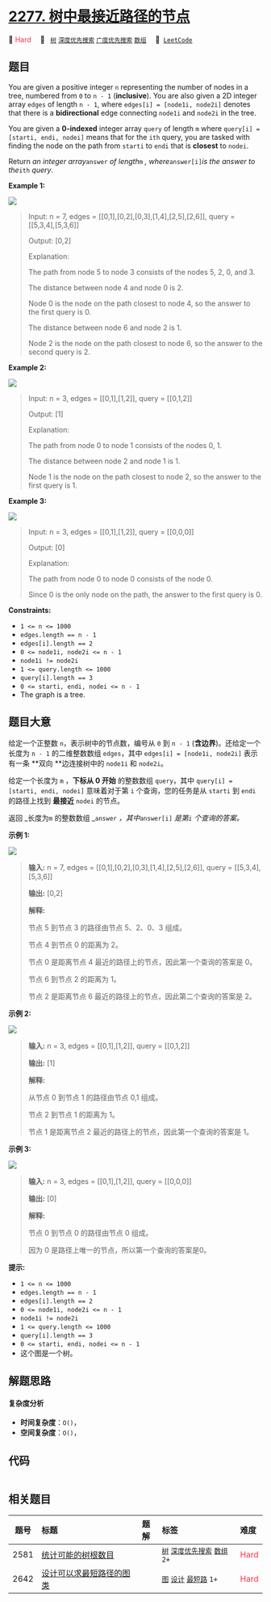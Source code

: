 # [2277. 树中最接近路径的节点](https://leetcode.com/problems/closest-node-to-path-in-tree)

🔴 <font color=#ff334b>Hard</font>&emsp; 🔖&ensp; [`树`](/tag/tree.md) [`深度优先搜索`](/tag/depth-first-search.md) [`广度优先搜索`](/tag/breadth-first-search.md) [`数组`](/tag/array.md)&emsp; 🔗&ensp;[`LeetCode`](https://leetcode.com/problems/closest-node-to-path-in-tree)

## 题目

You are given a positive integer `n` representing the number of nodes in a
tree, numbered from `0` to `n - 1` (**inclusive**). You are also given a 2D
integer array `edges` of length `n - 1`, where `edges[i] = [node1i, node2i]`
denotes that there is a **bidirectional** edge connecting `node1i` and
`node2i` in the tree.

You are given a **0-indexed** integer array `query` of length `m` where
`query[i] = [starti, endi, nodei]` means that for the `ith` query, you are
tasked with finding the node on the path from `starti` to `endi` that is
**closest** to `nodei`.

Return _an integer array_`answer` _of length_`m` _, where_`answer[i]`_is the
answer to the_`ith` _query_.



**Example 1:**

![](https://fastly.jsdelivr.net/gh/doocs/leetcode@main/solution/2200-2299/2277.Closest%20Node%20to%20Path%20in%20Tree/images/image-20220514132158-1.png)

> Input: n = 7, edges = [[0,1],[0,2],[0,3],[1,4],[2,5],[2,6]], query = [[5,3,4],[5,3,6]]
> 
> Output: [0,2]
> 
> Explanation:
> 
> The path from node 5 to node 3 consists of the nodes 5, 2, 0, and 3.
> 
> The distance between node 4 and node 0 is 2.
> 
> Node 0 is the node on the path closest to node 4, so the answer to the first query is 0.
> 
> The distance between node 6 and node 2 is 1.
> 
> Node 2 is the node on the path closest to node 6, so the answer to the second query is 2.

**Example 2:**

![](https://fastly.jsdelivr.net/gh/doocs/leetcode@main/solution/2200-2299/2277.Closest%20Node%20to%20Path%20in%20Tree/images/image-20220514132318-2.png)

> Input: n = 3, edges = [[0,1],[1,2]], query = [[0,1,2]]
> 
> Output: [1]
> 
> Explanation:
> 
> The path from node 0 to node 1 consists of the nodes 0, 1.
> 
> The distance between node 2 and node 1 is 1.
> 
> Node 1 is the node on the path closest to node 2, so the answer to the first query is 1.

**Example 3:**

![](https://fastly.jsdelivr.net/gh/doocs/leetcode@main/solution/2200-2299/2277.Closest%20Node%20to%20Path%20in%20Tree/images/image-20220514132333-3.png)

> Input: n = 3, edges = [[0,1],[1,2]], query = [[0,0,0]]
> 
> Output: [0]
> 
> Explanation:
> 
> The path from node 0 to node 0 consists of the node 0.
> 
> Since 0 is the only node on the path, the answer to the first query is 0.



**Constraints:**

  * `1 <= n <= 1000`
  * `edges.length == n - 1`
  * `edges[i].length == 2`
  * `0 <= node1i, node2i <= n - 1`
  * `node1i != node2i`
  * `1 <= query.length <= 1000`
  * `query[i].length == 3`
  * `0 <= starti, endi, nodei <= n - 1`
  * The graph is a tree.


## 题目大意

给定一个正整数 `n`，表示树中的节点数，编号从 `0` 到 `n - 1` (**含边界**)。还给定一个长度为 `n - 1` 的二维整数数组
`edges`，其中 `edges[i] = [node1i, node2i]` 表示有一条 **双向  **边连接树中的 `node1i` 和
`node2i`。

给定一个长度为 `m` ，**下标从 0 开始**  的整数数组 `query`，其中 `query[i] = [starti, endi, nodei]`
意味着对于第 `i` 个查询，您的任务是从 `starti` 到 `endi` 的路径上找到 **最接近** `nodei` 的节点。

返回 _长度为`m` 的整数数组 _`answer` _，其中_`answer[i]` _是第`i` 个查询的答案。_



**示例 1:**

![](https://fastly.jsdelivr.net/gh/doocs/leetcode@main/solution/2200-2299/2277.Closest%20Node%20to%20Path%20in%20Tree/images/image-20220514132158-1.png)

> 
> 
> 
> 
> 
> **输入:** n = 7, edges = [[0,1],[0,2],[0,3],[1,4],[2,5],[2,6]], query = [[5,3,4],[5,3,6]]
> 
> **输出:** [0,2]
> 
> **解释:**
> 
> 节点 5 到节点 3 的路径由节点 5、2、0、3 组成。
> 
> 节点 4 到节点 0 的距离为 2。
> 
> 节点 0 是距离节点 4 最近的路径上的节点，因此第一个查询的答案是 0。
> 
> 节点 6 到节点 2 的距离为 1。
> 
> 节点 2 是距离节点 6 最近的路径上的节点，因此第二个查询的答案是 2。
> 
> 

**示例 2:**

![](https://fastly.jsdelivr.net/gh/doocs/leetcode@main/solution/2200-2299/2277.Closest%20Node%20to%20Path%20in%20Tree/images/image-20220514132318-2.png)

> 
> 
> 
> 
> 
> **输入:** n = 3, edges = [[0,1],[1,2]], query = [[0,1,2]]
> 
> **输出:** [1]
> 
> **解释:**
> 
> 从节点 0 到节点 1 的路径由节点 0,1 组成。
> 
> 节点 2 到节点 1 的距离为 1。
> 
> 节点 1 是距离节点 2 最近的路径上的节点，因此第一个查询的答案是 1。
> 
> 

**示例 3:**

![](https://fastly.jsdelivr.net/gh/doocs/leetcode@main/solution/2200-2299/2277.Closest%20Node%20to%20Path%20in%20Tree/images/image-20220514132333-3.png)

> 
> 
> 
> 
> 
> **输入:** n = 3, edges = [[0,1],[1,2]], query = [[0,0,0]]
> 
> **输出:** [0]
> 
> **解释:**
> 
> 节点 0 到节点 0 的路径由节点 0 组成。
> 
> 因为 0 是路径上唯一的节点，所以第一个查询的答案是0。



**提示:**

  * `1 <= n <= 1000`
  * `edges.length == n - 1`
  * `edges[i].length == 2`
  * `0 <= node1i, node2i <= n - 1`
  * `node1i != node2i`
  * `1 <= query.length <= 1000`
  * `query[i].length == 3`
  * `0 <= starti, endi, nodei <= n - 1`
  * 这个图是一个树。


## 解题思路

#### 复杂度分析

- **时间复杂度**：`O()`，
- **空间复杂度**：`O()`，

## 代码

```javascript

```

## 相关题目

<!-- prettier-ignore -->
| 题号 | 标题 | 题解 | 标签 | 难度 |
| :------: | :------ | :------: | :------ | :------ |
| 2581 | [统计可能的树根数目](https://leetcode.com/problems/count-number-of-possible-root-nodes) |  |  [`树`](/tag/tree.md) [`深度优先搜索`](/tag/depth-first-search.md) [`数组`](/tag/array.md) `2+` | <font color=#ff334b>Hard</font> |
| 2642 | [设计可以求最短路径的图类](https://leetcode.com/problems/design-graph-with-shortest-path-calculator) |  |  [`图`](/tag/graph.md) [`设计`](/tag/design.md) [`最短路`](/tag/shortest-path.md) `1+` | <font color=#ff334b>Hard</font> |